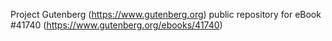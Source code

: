 Project Gutenberg (https://www.gutenberg.org) public repository for eBook #41740 (https://www.gutenberg.org/ebooks/41740)
